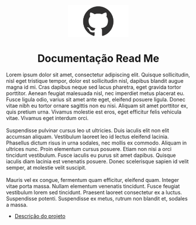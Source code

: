  <!-- ![Imagem logo github](./img/git.png) -->
<p align="center" width="100%">
    <img src="img/git.png" width="33%">
</p>

<h1 align="center">Documentação Read Me</h1>

<p align="left">
    Lorem ipsum dolor sit amet, consectetur adipiscing elit. Quisque sollicitudin, nisl eget tristique tempor, dolor est sollicitudin nisl, dapibus blandit augue magna id mi. Cras dapibus neque sed lacus pharetra, eget gravida tortor porttitor. Aenean feugiat malesuada nisl, nec imperdiet metus placerat eu. Fusce ligula odio, varius sit amet ante eget, eleifend posuere ligula. Donec vitae nibh eu tortor ornare sagittis non eu nisi. Aliquam sit amet porttitor ex, quis pretium urna. Vivamus molestie est eros, eget efficitur felis vehicula vitae. Vivamus eget interdum orci.
    <br><br>
    Suspendisse pulvinar cursus leo ut ultricies. Duis iaculis elit non elit accumsan aliquam. Vestibulum laoreet leo id lectus eleifend lacinia. Phasellus dictum risus in urna sodales, nec mollis ex commodo. Aliquam in ultrices nunc. Proin elementum cursus posuere. Etiam non nisi a orci tincidunt vestibulum. Fusce iaculis eu purus sit amet dapibus. Quisque iaculis diam lacinia est venenatis posuere. Donec scelerisque sapien id velit semper, at molestie velit suscipit.
    <br><br>
    Mauris vel ex congue, fermentum quam efficitur, eleifend quam. Integer vitae porta massa. Nullam elementum venenatis tincidunt. Fusce feugiat vestibulum lorem sed tincidunt. Praesent laoreet consectetur ex a luctus. Suspendisse potenti. Suspendisse ex metus, rutrum non blandit et, sodales a massa.
</p>

<ul id="menu" align="left">
    <li><a href="#menu">Descrição do projeto</a></li>
</ul>

